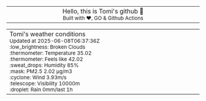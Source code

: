 
<div align="center">
<table>
<tbody>
<td align="center">
<img width="2000" height="0"><br>
Hello, this is Tomi's github 👋<br>
<sup>Built with ❤️, GO & Github Actions</sup><br>
<img width="2000" height="0">
</td>
</tbody>
</table>
</div>
<table>
<tbody>
<td align="left">
<img width="2000" height="0"><br>
Tomi's weather conditions<br>
<sup>Updated at 2025-06-08T06:37:36Z</sup><br>
<sup>:low_brightness: Broken Clouds</sup><br>
<sup>:thermometer: Temperature 35.02 </sup><br>
<sup>:thermometer: Feels like 42.02</sup><br>
<sup>:sweat_drops: Humidity 85%</sup><br>
<sup>:mask: PM2.5 2.02 μg/m3</sup><br>
<sup>:cyclone: Wind 3.93m/s </sup><br>
<sup>:telescope: Visibility 10000m </sup><br>
<sup>:droplet: Rain 0mm/last 1h </sup><br>
<img width="2000" height="0">
</td>
<td align="left">
<img width="2000" height="0"><br>
<br>
<img width="2000" height="0">
</td>
</tbody>
</table>
</div>
    